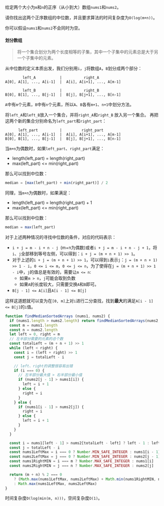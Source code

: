 给定两个大小为`m`和`n`的正序（从小到大）数组`nums1`和`nums2`。

请你找出这两个正序数组的中位数，并且要求算法的时间复杂度为`O(log(m+n))`。

你可以假设`nums1`和`nums2`不会同时为空。

#### 划分数组
> 将一个集合划分为两个长度相等的子集，其中一个子集中的元素总是大于另一个子集中的元素。

从中位数的定义本质出发，我们分别用`i`，`j`将数组`A`，`B`划分成两个部分：
```
        left_A           |          right_A
A[0], A[1], ..., A[i-1]  |  A[i], A[i+1], ..., A[m-1]

        left_B           |          right_B
B[0], B[1], ..., B[j-1]  |  B[j], B[j+1], ..., B[n-1]
```

`A`中有`m`个元素，`B`中有`n`个元素，所以`A`、`B`各有`m+1`、`n+1`中划分方法。

将`left_A`和`left_B`放入一个集合，并将`right_A`和`right_B` 放入另一个集合。 再把这两个新的集合分别命名为`left_part`和`right_part`：
```
      left_part          |         right_part
A[0], A[1], ..., A[i-1]  |  A[i], A[i+1], ..., A[m-1]
B[0], B[1], ..., B[j-1]  |  B[j], B[j+1], ..., B[n-1]
```

当`m+n`为偶数时，如果`left_part`、`right_part`满足：
- length(left_part) = length(right_part)
- max(left_part) <= min(right_part)

那么可以找到中位数：
```js
median = [max(left_part) + min(right_part)] / 2
```

同理，当`m+n`为偶数时，如果满足：
- length(left_part) = length(right_part) + 1
- max(left_part) <= min(right_part)

那么可以找到中位数：
```js
median = max(left_part)
```

对于上述两种情况的寻找中位数的条件，对应的代码表示：
- `i + j = m - i + n - j `(m+n为偶数)或者`i + j = m - i + n - j + 1`，将`i`、`j`全部移到等号左侧，可以得到：`i + j = (m + n + 1) >> 1`。
- 对于上述的`i + j = (m + n + 1) >> 1`，可以得到`i`表示`j`：`j = (m + n + 1) >> 1 - i`，`0 <= i <= m`，`0 <= j <= n`，为了使得在`j = (m + n + 1) >> 1 - i`中，`j`的值总是有效的，需要让`m <= n`:
  - 如果`m > n`，`j`可能会取到负数
  - 如果`A`的长度较大，只需要交换`A`和`B`即可。
- `B[j - 1] <= A[i]`且`A[i - 1] <= B[j]`

这样这道题就可以变为在`[0, m]`上对`i`进行二分查找，找到**最大**的满足`A[i - 1] <= B[j]`的`i`值。
```js
function findMedianSortedArrays (nums1, nums2) {
  if (nums1.length > nums2.length) return findMedianSortedArrays(nums2, nums1)
  const m = nums1.length
  const n = nums2.length
  let left = 0, right = m
  // 左半部分需要的元素的总个数
  const totalLeft = (m + n + 1) >> 1
  while (left < right) {
    const i = (left + right) >> 1
    const j = totalLeft - i

    // left、right的调整很容易出错
    if (i === 0) {
      // 左半部分最大值 > 右半部分最小值
      if (nums2[j - 1] > nums1[i]) {
        left = i + 1
      } else {
        right = i
      }
    } else {
      if (nums1[i - 1] > nums2[j]) {
        right = i
      } else {
        left = i + 1
      }
    }
  }

  const i = nums1[left - 1] > nums2[totalLeft - left] ? left - 1 : left
  const j = totalLeft - i
  const nums1LeftMax = i === 0 ? Number.MIN_SAFE_INTEGER : nums1[i - 1]
  const nums2LeftMax = j === 0 ? Number.MIN_SAFE_INTEGER : nums2[j - 1]
  const nums1RightMIN = i === m ? Number.MAX_SAFE_INTEGER : nums1[i]
  const nums2RightMIN = j === n ? Number.MAX_SAFE_INTEGER : nums2[j]

  return (m + n) % 2 === 0
    ? (Math.max(nums1LeftMax, nums2LeftMax) + Math.min(nums1RightMIN, nums2RightMIN)) / 2
    : Math.max(nums1LeftMax, nums2LeftMax)
}
```

时间复杂度`O(log(min(m, n)))`，空间复杂度`O(1)`。

